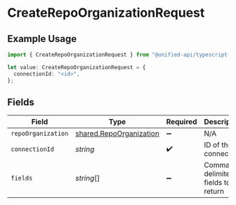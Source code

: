 # CreateRepoOrganizationRequest

## Example Usage

```typescript
import { CreateRepoOrganizationRequest } from "@unified-api/typescript-sdk/sdk/models/operations";

let value: CreateRepoOrganizationRequest = {
  connectionId: "<id>",
};
```

## Fields

| Field                                                                     | Type                                                                      | Required                                                                  | Description                                                               |
| ------------------------------------------------------------------------- | ------------------------------------------------------------------------- | ------------------------------------------------------------------------- | ------------------------------------------------------------------------- |
| `repoOrganization`                                                        | [shared.RepoOrganization](../../../sdk/models/shared/repoorganization.md) | :heavy_minus_sign:                                                        | N/A                                                                       |
| `connectionId`                                                            | *string*                                                                  | :heavy_check_mark:                                                        | ID of the connection                                                      |
| `fields`                                                                  | *string*[]                                                                | :heavy_minus_sign:                                                        | Comma-delimited fields to return                                          |